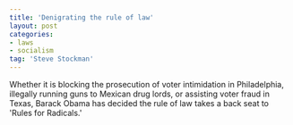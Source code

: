 ```yaml
---
title: 'Denigrating the rule of law'
layout: post
categories:
- laws
- socialism
tag: 'Steve Stockman'
---
```


Whether it is blocking the prosecution of voter intimidation in Philadelphia, illegally running guns to Mexican drug lords, or assisting voter fraud in Texas, Barack Obama has decided the rule of law takes a back seat to 'Rules for Radicals.'